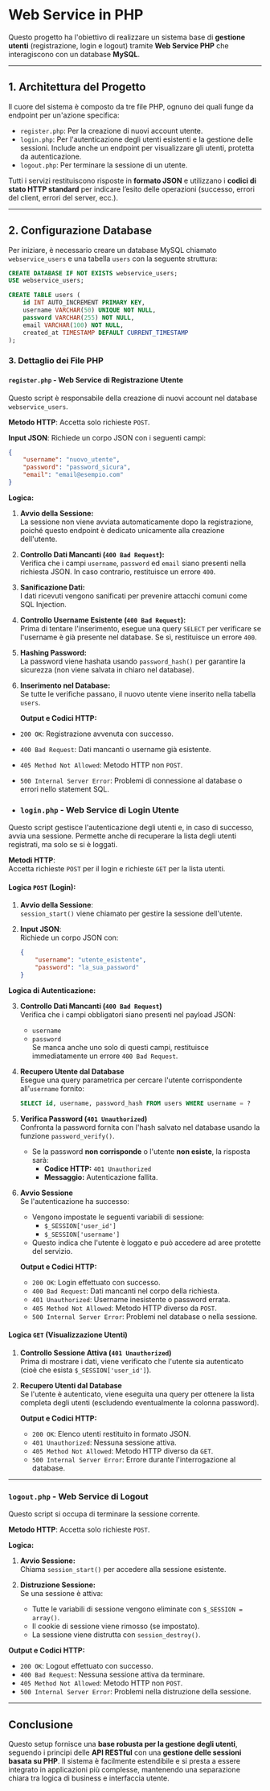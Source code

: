 # Web Service in PHP

Questo progetto ha l'obiettivo di realizzare un sistema base di **gestione utenti** (registrazione, login e logout) tramite **Web Service PHP** che interagiscono con un database **MySQL**.

---

## 1. Architettura del Progetto

Il cuore del sistema è composto da tre file PHP, ognuno dei quali funge da endpoint per un'azione specifica:

- `register.php`: Per la creazione di nuovi account utente.
- `login.php`: Per l'autenticazione degli utenti esistenti e la gestione delle sessioni. Include anche un endpoint per visualizzare gli utenti, protetta da autenticazione.
- `logout.php`: Per terminare la sessione di un utente.

Tutti i servizi restituiscono risposte in **formato JSON** e utilizzano i **codici di stato HTTP standard** per indicare l’esito delle operazioni (successo, errori del client, errori del server, ecc.).

---

## 2. Configurazione Database

Per iniziare, è necessario creare un database MySQL chiamato `webservice_users` e una tabella `users` con la seguente struttura:

```sql
CREATE DATABASE IF NOT EXISTS webservice_users;
USE webservice_users;

CREATE TABLE users (
    id INT AUTO_INCREMENT PRIMARY KEY,
    username VARCHAR(50) UNIQUE NOT NULL,
    password VARCHAR(255) NOT NULL,
    email VARCHAR(100) NOT NULL,
    created_at TIMESTAMP DEFAULT CURRENT_TIMESTAMP
);
```
### 3. Dettaglio dei File PHP

#### `register.php` - Web Service di Registrazione Utente  
Questo script è responsabile della creazione di nuovi account nel database `webservice_users`.  

**Metodo HTTP**: Accetta solo richieste `POST`.  

**Input JSON**: Richiede un corpo JSON con i seguenti campi:  

```json
{
    "username": "nuovo_utente",
    "password": "password_sicura",
    "email": "email@esempio.com"
}

```
**Logica:**  

1. **Avvio della Sessione:**  
   La sessione non viene avviata automaticamente dopo la registrazione, poiché questo endpoint è dedicato unicamente alla creazione dell'utente.  

2. **Controllo Dati Mancanti (`400 Bad Request`):**  
   Verifica che i campi `username`, `password` ed `email` siano presenti nella richiesta JSON. In caso contrario, restituisce un errore `400`.  

3. **Sanificazione Dati:**  
   I dati ricevuti vengono sanificati per prevenire attacchi comuni come SQL Injection.  

4. **Controllo Username Esistente (`400 Bad Request`):**  
   Prima di tentare l'inserimento, esegue una query `SELECT` per verificare se l'username è già presente nel database. Se sì, restituisce un errore `400`.  

5. **Hashing Password:**  
   La password viene hashata usando `password_hash()` per garantire la sicurezza (non viene salvata in chiaro nel database).  

6. **Inserimento nel Database:**  
   Se tutte le verifiche passano, il nuovo utente viene inserito nella tabella `users`.

   **Output e Codici HTTP:**

- `200 OK`: Registrazione avvenuta con successo.
- `400 Bad Request`: Dati mancanti o username già esistente.
- `405 Method Not Allowed`: Metodo HTTP non `POST`.
- `500 Internal Server Error`: Problemi di connessione al database o errori nello statement SQL.

- ### `login.php` - Web Service di Login Utente  
Questo script gestisce l'autenticazione degli utenti e, in caso di successo, avvia una sessione. Permette anche di recuperare la lista degli utenti registrati, ma solo se si è loggati.  

**Metodi HTTP**:  
Accetta richieste `POST` per il login e richieste `GET` per la lista utenti.  

#### Logica `POST` (Login):  

1. **Avvio della Sessione**:  
   `session_start()` viene chiamato per gestire la sessione dell'utente.  

2. **Input JSON**:  
   Richiede un corpo JSON con:  
   ```json
   {
       "username": "utente_esistente",
       "password": "la_sua_password"
   }

**Logica di Autenticazione:**

3. **Controllo Dati Mancanti (`400 Bad Request`)**  
   Verifica che i campi obbligatori siano presenti nel payload JSON:
   - `username`
   - `password`  
   Se manca anche uno solo di questi campi, restituisce immediatamente un errore `400 Bad Request`.

4. **Recupero Utente dal Database**  
   Esegue una query parametrica per cercare l'utente corrispondente all'`username` fornito:
   ```sql
   SELECT id, username, password_hash FROM users WHERE username = ?

5. **Verifica Password (`401 Unauthorized`)**  
   Confronta la password fornita con l'hash salvato nel database usando la funzione `password_verify()`.  
   - Se la password **non corrisponde** o l'utente **non esiste**, la risposta sarà:
     - **Codice HTTP:** `401 Unauthorized`
     - **Messaggio:** Autenticazione fallita.

6. **Avvio Sessione**  
   Se l'autenticazione ha successo:
   - Vengono impostate le seguenti variabili di sessione:
     - `$_SESSION['user_id']`
     - `$_SESSION['username']`
   - Questo indica che l'utente è loggato e può accedere ad aree protette del servizio.

   **Output e Codici HTTP:**
   - `200 OK`: Login effettuato con successo.
   - `400 Bad Request`: Dati mancanti nel corpo della richiesta.
   - `401 Unauthorized`: Username inesistente o password errata.
   - `405 Method Not Allowed`: Metodo HTTP diverso da `POST`.
   - `500 Internal Server Error`: Problemi nel database o nella sessione.

#### Logica `GET` (Visualizzazione Utenti)

1. **Controllo Sessione Attiva (`401 Unauthorized`)**  
   Prima di mostrare i dati, viene verificato che l'utente sia autenticato (cioè che esista `$_SESSION['user_id']`).

2. **Recupero Utenti dal Database**  
   Se l'utente è autenticato, viene eseguita una query per ottenere la lista completa degli utenti (escludendo eventualmente la colonna password).

   **Output e Codici HTTP:**
   - `200 OK`: Elenco utenti restituito in formato JSON.
   - `401 Unauthorized`: Nessuna sessione attiva.
   - `405 Method Not Allowed`: Metodo HTTP diverso da `GET`.
   - `500 Internal Server Error`: Errore durante l'interrogazione al database.

---

### `logout.php` - Web Service di Logout

Questo script si occupa di terminare la sessione corrente.

**Metodo HTTP**: Accetta solo richieste `POST`.

**Logica:**

1. **Avvio Sessione:**  
   Chiama `session_start()` per accedere alla sessione esistente.

2. **Distruzione Sessione:**  
   Se una sessione è attiva:
   - Tutte le variabili di sessione vengono eliminate con `$_SESSION = array()`.
   - Il cookie di sessione viene rimosso (se impostato).
   - La sessione viene distrutta con `session_destroy()`.

**Output e Codici HTTP:**

- `200 OK`: Logout effettuato con successo.
- `400 Bad Request`: Nessuna sessione attiva da terminare.
- `405 Method Not Allowed`: Metodo HTTP non `POST`.
- `500 Internal Server Error`: Problemi nella distruzione della sessione.

---

## Conclusione

Questo setup fornisce una **base robusta per la gestione degli utenti**, seguendo i principi delle **API RESTful** con una **gestione delle sessioni basata su PHP**. Il sistema è facilmente estendibile e si presta a essere integrato in applicazioni più complesse, mantenendo una separazione chiara tra logica di business e interfaccia utente.
